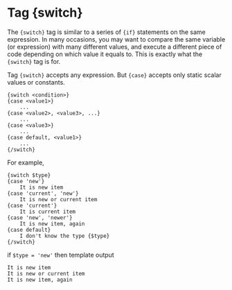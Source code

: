 Tag {switch}
============

The `{switch}` tag is similar to a series of `{if}` statements on the same expression.
In many occasions, you may want to compare the same variable (or expression) with many different values,
and execute a different piece of code depending on which value it equals to. This is exactly what the `{switch}` tag is for.

Tag `{switch}` accepts any expression. But `{case}` accepts only static scalar values or constants.

```smarty
{switch <condition>}
{case <value1>}
    ...
{case <value2>, <value3>, ...}
    ...
{case <value3>}
    ...
{case default, <value1>}
    ...
{/switch}
```

For example,

```smarty
{switch $type}
{case 'new'}
    It is new item
{case 'current', 'new'}
    It is new or current item
{case 'current'}
    It is current item
{case 'new', 'newer'}
    It is new item, again
{case default}
    I don't know the type {$type}
{/switch}
```

if `$type = 'new'` then template output

```
It is new item
It is new or current item
It is new item, again
```